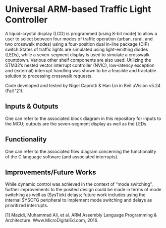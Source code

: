 # Universal ARM-based Traffic Light Controller
A liquid-crystal display (LCD) is programmed (using 8-bit mode) to allow a user to select between four modes of traffic operation (urban, rural, and two crosswalk modes) using a four-position dual in-line package (DIP) switch.States of traffic lights are simulated using light-emitting diodes (LEDs), while a seven-segment display is used to simulate a crosswalk countdown. Various other shelf components are also used. Utilizing the STM32’s nested vector interrupt controller (NVIC), low-latency exception and (external) interrupt handling was shown to be a feasible and tractable solution to processing crosswalk requests. 

Code developed and tested by Nigel Caprotti & Han Lin in Keil uVision v5.24 (Fall '21).

## Inputs & Outputs 
One can refer to the associated block diagram in this repository for inputs to the MCU; outputs are the seven-segment display as well as the LEDs.

## Functionality
One can refer to the associated flow diagram concerning the functionality of the C language software (and associated interrupts).

## Improvements/Future Works
While dynamic control was achieved in the context of “mode switching”, further improvements to the posited design could be made in terms of mode switching as well as (SysTick) delays; future work includes using the internal SYSCFG peripheral to implement mode switching and delays as prioritized interrupts.


[1] Mazidi, Muhammad Ali, et al. ARM Assembly Language Programming & Architecture. Www.MicroDigitalEd.com, 2016.
